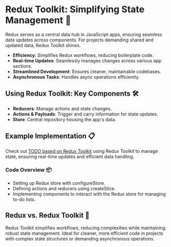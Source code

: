 # Redux Toolkit: Simplifying State Management 🚀

Redux serves as a central data hub in JavaScript apps, ensuring seamless data updates across components. For projects demanding shared and updated data, Redux Toolkit shines.

- **Efficiency**: Simplifies Redux workflows, reducing boilerplate code.
- **Real-time Updates**: Seamlessly manages changes across various app sections.
- **Streamlined Development**: Ensures cleaner, maintainable codebases.
- **Asynchronous Tasks**: Handles async operations efficiently.

## Using Redux Toolkit: Key Components 🛠️

- **Reducers**: Manage actions and state changes.
- **Actions & Payloads**: Trigger and carry information for state updates.
- **Store**: Central repository housing the app's data.

## Example Implementation 📋

Check out [TODO based on Redux Toolkit](https://himanshubhoir.github.io/TODO-Redux-Toolkit/) using Redux Toolkit to manage state, ensuring real-time updates and efficient data handling.

### Code Overview 📦

- Setting up Redux store with configureStore.
- Defining actions and reducers using createSlice.
- Implementing components to interact with the Redux store for managing to-do lists.

## Redux vs. Redux Toolkit 🔄

Redux Toolkit simplifies workflows, reducing complexities while maintaining robust state management. Ideal for cleaner, more efficient code in projects with complex state structures or demanding asynchronous operations.
